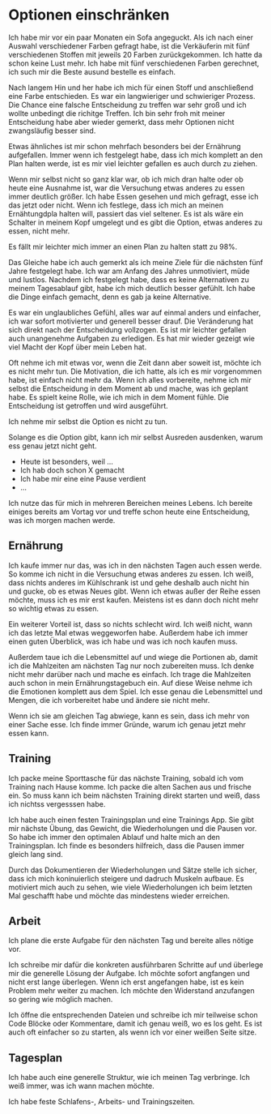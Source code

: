 # Optionen einschränken

Ich habe mir vor ein paar Monaten ein Sofa angeguckt. Als ich nach einer Auswahl verschiedener Farben gefragt habe, ist die Verkäuferin mit fünf verschiedenen Stoffen mit jeweils 20 Farben zurückgekommen. Ich hatte da schon keine Lust mehr. Ich habe mit fünf verschiedenen Farben gerechnet, ich such mir die Beste ausund bestelle es einfach.

Nach langem Hin und her habe ich mich für einen Stoff und anschließend eine Farbe entschieden. Es war ein langwieriger und schwieriger Prozess. Die Chance eine falsche Entscheidung zu treffen war sehr groß und ich wollte unbedingt die richitge Treffen. Ich bin sehr froh mit meiner Entscheidung habe aber wieder gemerkt, dass mehr Optionen nicht zwangsläufig besser sind.

Etwas ähnliches ist mir schon mehrfach besonders bei der Ernährung aufgefallen. Immer wenn ich festgelegt habe, dass ich mich komplett an den Plan halten werde, ist es mir viel leichter gefallen es auch durch zu ziehen. 

Wenn mir selbst nicht so ganz klar war, ob ich mich dran halte oder ob heute eine Ausnahme ist, war die Versuchung etwas anderes zu essen immer deutlich größer. Ich habe Essen gesehen und mich gefragt, esse ich das jetzt oder nicht. Wenn ich festlege, dass ich mich an meinen Ernähtungdpla halten will, passiert das viel seltener. Es ist als wäre ein Schalter in meinem Kopf umgelegt und es gibt die Option, etwas anderes zu essen, nicht mehr.

Es fällt mir leichter mich immer an einen Plan zu halten statt zu 98%.

Das Gleiche habe ich auch gemerkt als ich meine Ziele für die nächsten fünf Jahre festgelegt habe. Ich war am Anfang des Jahres unmotiviert, müde und lustlos. Nachdem ich festgelegt habe, dass es keine Alternativen zu meinem Tagesablauf gibt, habe ich mich deutlich besser gefühlt. Ich habe die Dinge einfach gemacht, denn es gab ja keine Alternative.

Es war ein unglaubliches Gefühl, alles war auf einmal anders und einfacher, ich war sofort motivierter und generell besser drauf. Die Veränderung hat sich direkt nach der Entscheidung vollzogen. Es ist mir leichter gefallen auch unangenehme Aufgaben zu erledigen. Es hat mir wieder gezeigt wie viel Macht der Kopf über mein Leben hat.

Oft nehme ich mit etwas vor, wenn die Zeit dann aber soweit ist, möchte ich es nicht mehr tun. Die Motivation, die ich hatte, als ich es mir vorgenommen habe, ist einfach nicht mehr da. Wenn ich alles vorbereite, nehme ich mir selbst die Entscheidung in dem Moment ab und mache, was ich geplant habe. Es spielt keine Rolle, wie ich mich in dem Moment fühle. Die Entscheidung ist getroffen und wird ausgeführt.

Ich nehme mir selbst die Option es nicht zu tun.

Solange es die Option gibt, kann ich mir selbst Ausreden ausdenken, warum ess genau jetzt nicht geht.

- Heute ist besonders, weil ... 
- Ich hab doch schon X gemacht
- Ich habe mir eine eine Pause verdient
- ...

Ich nutze das für mich in mehreren Bereichen meines Lebens. Ich bereite einiges bereits am Vortag vor und treffe schon heute eine Entscheidung, was ich morgen machen werde.

## Ernährung

Ich kaufe immer nur das, was ich in den nächsten Tagen auch essen werde. So komme ich nicht in die Versuchung etwas anderes zu essen. Ich weiß, dass nichts anderes im Kühlschrank ist und gehe deshalb auch nicht hin und gucke, ob es etwas Neues gibt. Wenn ich etwas außer der Reihe essen möchte, muss ich es mir erst kaufen. Meistens ist es dann doch nicht mehr so wichtig etwas zu essen.

Ein weiterer Vorteil ist, dass so nichts schlecht wird. Ich weiß nicht, wann ich das letzte Mal etwas weggeworfen habe. Außerdem habe ich immer einen guten Überblick, was ich habe und was ich noch kaufen muss.

Außerdem taue ich die Lebensmittel auf und wiege die Portionen ab, damit ich die Mahlzeiten am nächsten Tag nur noch zubereiten muss. Ich denke nicht mehr darüber nach und mache es einfach. Ich trage die Mahlzeiten auch schon in mein Ernährungstagebuch ein. Auf diese Weise nehme ich die Emotionen komplett aus dem Spiel. Ich esse genau die Lebensmittel und Mengen, die ich vorbereitet habe und ändere sie nicht mehr. 

Wenn ich sie am gleichen Tag abwiege, kann es sein, dass ich mehr von einer Sache esse. Ich finde immer Gründe, warum ich genau jetzt mehr essen kann.

## Training

Ich packe meine Sporttasche für das nächste Training, sobald ich vom Training nach Hause komme. Ich packe die alten Sachen aus und frische ein. So muss kann ich beim nächsten Training direkt starten und weiß, dass ich nichtss vergesssen habe.

Ich habe auch einen festen Trainingsplan und eine Trainings App. Sie gibt mir nächste Übung, das Gewicht, die Wiederholungen und die Pausen vor. So habe ich immer den optimalen Ablauf und halte mich an den Trainingsplan. Ich finde es besonders hilfreich, dass die Pausen immer gleich lang sind.

Durch das Dokumentieren der Wiederholungen und Sätze stelle ich sicher, dass ich mich koninuierlich steigere und dadruch Muskeln aufbaue. Es motiviert mich auch zu sehen, wie viele Wiederholungen ich beim letzten Mal geschafft habe und möchte das mindestens wieder erreichen.

## Arbeit

Ich plane die erste Aufgabe für den nächsten Tag und bereite alles nötige vor. 

Ich schreibe mir dafür die konkreten ausführbaren Schritte auf und überlege mir die generelle Lösung der Aufgabe. Ich möchte sofort angfangen und nicht erst lange überlegen. Wenn ich erst angefangen habe, ist es kein Problem mehr weiter zu machen. Ich möchte den Widerstand anzufangen so gering wie möglich machen.

Ich öffne die entsprechenden Dateien und schreibe ich mir teilweise schon Code Blöcke oder Kommentare, damit ich genau weiß, wo es los geht. Es ist auch oft einfacher so zu starten, als wenn ich vor einer weißen Seite sitze.

## Tagesplan

Ich habe auch eine generelle Struktur, wie ich meinen Tag verbringe. Ich weiß immer, was ich wann machen möchte.

Ich habe feste Schlafens-, Arbeits- und Trainingszeiten.
